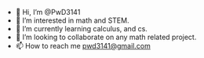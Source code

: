 - 👋 Hi, I’m @PwD3141
- 👀 I’m interested in math and STEM.
- 🌱 I’m currently learning calculus, and cs.
- 💞️ I’m looking to collaborate on any math related project.
- 📫 How to reach me pwd3141@gmail.com

<!---
PwD3141/PwD3141 is a ✨ special ✨ repository because its `README.md` (this file) appears on your GitHub profile.
You can click the Preview link to take a look at your changes.
--->
